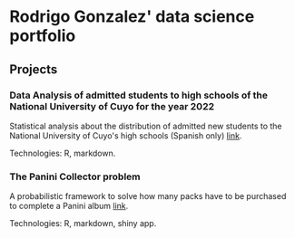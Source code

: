 # Rodrigo Gonzalez' data science portfolio

## Projects

###  Data Analysis of admitted students to high schools of the National University of Cuyo for the year 2022

Statistical analysis about the distribution of admitted new students to the National University of Cuyo's high schools (Spanish only) [link](https://github.com/rodralez/ds-portfolio/tree/main/uncu-ingreso).

Technologies: R, markdown.

### The Panini Collector problem

A probabilistic framework to solve how many packs have to be purchased to complete a Panini album [link](https://github.com/rodralez/ds-portfolio/tree/main/panini).

Technologies: R, markdown, shiny app.

